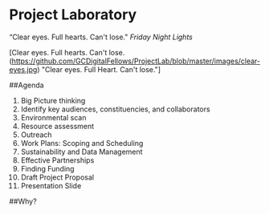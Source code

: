 # Project Laboratory

“Clear eyes. Full hearts. Can't lose."
*Friday Night Lights*

[Clear eyes. Full hearts. Can't lose. (https://github.com/GCDigitalFellows/ProjectLab/blob/master/images/clear-eyes.jpg) "Clear eyes. Full Heart. Can't lose."]

##Agenda
1. Big Picture thinking
2. Identify key audiences, constituencies, and collaborators
3. Environmental scan
4. Resource assessment
5. Outreach 
6. Work Plans: Scoping and Scheduling
7. Sustainability and Data Management
8. Effective Partnerships
9. Finding Funding
10. Draft Project Proposal
11. Presentation Slide

##Why?
